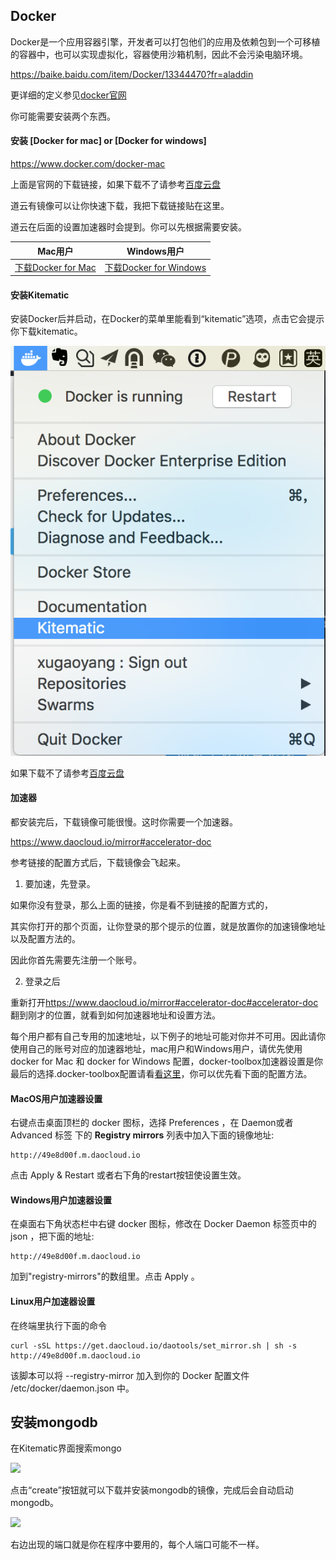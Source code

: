 ## Docker


Docker是一个应用容器引擎，开发者可以打包他们的应用及依赖包到一个可移植的容器中，也可以实现虚拟化，容器使用沙箱机制，因此不会污染电脑环境。

https://baike.baidu.com/item/Docker/13344470?fr=aladdin

更详细的定义参见[docker官网](https://www.docker.com/#/production)

你可能需要安装两个东西。

#### 安装 [Docker for mac] or [Docker for windows]

https://www.docker.com/docker-mac

上面是官网的下载链接，如果下载不了请参考[百度云盘](http://pan.baidu.com/s/1nvuu6qX)

道云有镜像可以让你快速下载，我把下载链接贴在这里。

道云在后面的设置加速器时会提到。你可以先根据需要安装。

| Mac用户                                    | Windows用户                                | 
| ---------------------------------------- | ---------------------------------------- | 
| [下载Docker for Mac](https://get.daocloud.io/docker-install/mac) | [下载Docker for Windows](https://get.daocloud.io/docker-install/windows) 



#### 安装Kitematic

安装Docker后并启动，在Docker的菜单里能看到“kitematic”选项，点击它会提示你下载kitematic。

 ![](/assets/kitematic.png)

如果下载不了请参考[百度云盘](http://pan.baidu.com/s/1nvuu6qX)

#### 加速器

都安装完后，下载镜像可能很慢。这时你需要一个加速器。

https://www.daocloud.io/mirror#accelerator-doc

参考链接的配置方式后，下载镜像会飞起来。

1. 要加速，先登录。

如果你没有登录，那么上面的链接，你是看不到链接的配置方式的，

其实你打开的那个页面，让你登录的那个提示的位置，就是放置你的加速镜像地址以及配置方法的。

因此你首先需要先注册一个账号。

2. 登录之后

重新打开<https://www.daocloud.io/mirror#accelerator-doc#accelerator-doc>翻到刚才的位置，就看到如何加速器地址和设置方法。

每个用户都有自己专用的加速地址，以下例子的地址可能对你并不可用。因此请你使用自己的账号对应的加速器地址，mac用户和Windows用户，请优先使用docker for Mac 和 docker for Windows 配置，docker-toolbox加速器设置是你最后的选择.docker-toolbox配置请看[看这里](http://guide.daocloud.io/dcs/daocloud-9153151.html#docker-toolbox)，你可以优先看下面的配置方法。

#### MacOS用户加速器设置

右键点击桌面顶栏的 docker 图标，选择 Preferences ，在 Daemon或者Advanced 标签 下的 **Registry mirrors** 列表中加入下面的镜像地址:

```
http://49e8d00f.m.daocloud.io
```

点击 Apply & Restart 或者右下角的restart按钮使设置生效。

#### Windows用户加速器设置

在桌面右下角状态栏中右键 docker 图标，修改在 Docker Daemon 标签页中的 json ，把下面的地址:

```
http://49e8d00f.m.daocloud.io
```

加到"registry-mirrors"的数组里。点击 Apply 。



#### Linux用户加速器设置

在终端里执行下面的命令

```
curl -sSL https://get.daocloud.io/daotools/set_mirror.sh | sh -s http://49e8d00f.m.daocloud.io
```

该脚本可以将 --registry-mirror 加入到你的 Docker 配置文件 /etc/docker/daemon.json 中。



## 安装mongodb

在Kitematic界面搜索mongo

 ![](/assets/install-mongodb-4.png)

 点击“create”按钮就可以下载并安装mongodb的镜像，完成后会自动启动mongodb。


 ![](/assets/install-mongodb-5.png)

 右边出现的端口就是你在程序中要用的，每个人端口可能不一样。

